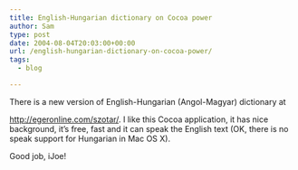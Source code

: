 ```yaml
---
title: English-Hungarian dictionary on Cocoa power
author: Sam
type: post
date: 2004-08-04T20:03:00+00:00
url: /english-hungarian-dictionary-on-cocoa-power/
tags:
  - blog

---
```

There is a new version of English-Hungarian (Angol-Magyar) dictionary at
  
http://egeronline.com/szotar/. I like this Cocoa application, it has nice background, it&#8217;s free, fast and it can speak the English text (OK, there is no speak support for Hungarian in Mac OS X).

Good job, iJoe!

